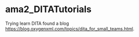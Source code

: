 # ama2_DITATutorials
Trying learn DITA found a blog https://blog.oxygenxml.com/topics/dita_for_small_teams.html.
